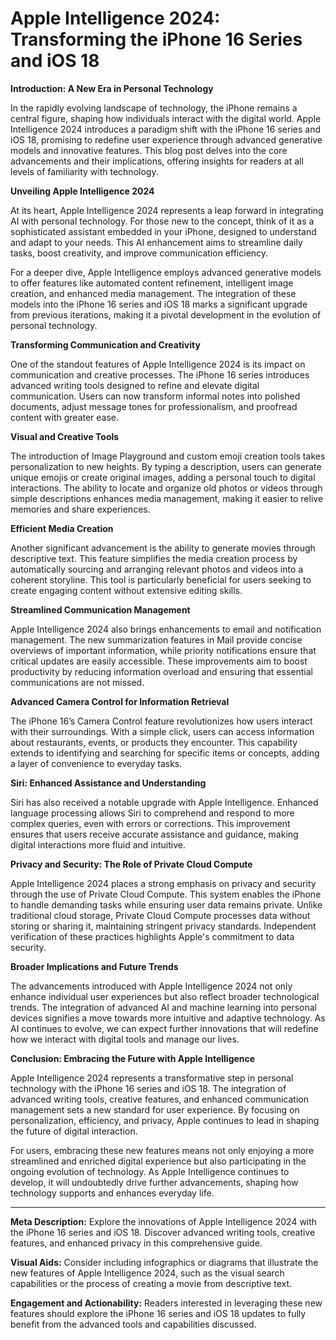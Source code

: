 # Apple Intelligence 2024: Transforming the iPhone 16 Series and iOS 18

**Introduction: A New Era in Personal Technology**

In the rapidly evolving landscape of technology, the iPhone remains a central figure, shaping how individuals interact with the digital world. Apple Intelligence 2024 introduces a paradigm shift with the iPhone 16 series and iOS 18, promising to redefine user experience through advanced generative models and innovative features. This blog post delves into the core advancements and their implications, offering insights for readers at all levels of familiarity with technology.

**Unveiling Apple Intelligence 2024**

At its heart, Apple Intelligence 2024 represents a leap forward in integrating AI with personal technology. For those new to the concept, think of it as a sophisticated assistant embedded in your iPhone, designed to understand and adapt to your needs. This AI enhancement aims to streamline daily tasks, boost creativity, and improve communication efficiency.

For a deeper dive, Apple Intelligence employs advanced generative models to offer features like automated content refinement, intelligent image creation, and enhanced media management. The integration of these models into the iPhone 16 series and iOS 18 marks a significant upgrade from previous iterations, making it a pivotal development in the evolution of personal technology.

**Transforming Communication and Creativity**

One of the standout features of Apple Intelligence 2024 is its impact on communication and creative processes. The iPhone 16 series introduces advanced writing tools designed to refine and elevate digital communication. Users can now transform informal notes into polished documents, adjust message tones for professionalism, and proofread content with greater ease.

**Visual and Creative Tools**

The introduction of Image Playground and custom emoji creation tools takes personalization to new heights. By typing a description, users can generate unique emojis or create original images, adding a personal touch to digital interactions. The ability to locate and organize old photos or videos through simple descriptions enhances media management, making it easier to relive memories and share experiences.

**Efficient Media Creation**

Another significant advancement is the ability to generate movies through descriptive text. This feature simplifies the media creation process by automatically sourcing and arranging relevant photos and videos into a coherent storyline. This tool is particularly beneficial for users seeking to create engaging content without extensive editing skills.

**Streamlined Communication Management**

Apple Intelligence 2024 also brings enhancements to email and notification management. The new summarization features in Mail provide concise overviews of important information, while priority notifications ensure that critical updates are easily accessible. These improvements aim to boost productivity by reducing information overload and ensuring that essential communications are not missed.

**Advanced Camera Control for Information Retrieval**

The iPhone 16’s Camera Control feature revolutionizes how users interact with their surroundings. With a simple click, users can access information about restaurants, events, or products they encounter. This capability extends to identifying and searching for specific items or concepts, adding a layer of convenience to everyday tasks.

**Siri: Enhanced Assistance and Understanding**

Siri has also received a notable upgrade with Apple Intelligence. Enhanced language processing allows Siri to comprehend and respond to more complex queries, even with errors or corrections. This improvement ensures that users receive accurate assistance and guidance, making digital interactions more fluid and intuitive.

**Privacy and Security: The Role of Private Cloud Compute**

Apple Intelligence 2024 places a strong emphasis on privacy and security through the use of Private Cloud Compute. This system enables the iPhone to handle demanding tasks while ensuring user data remains private. Unlike traditional cloud storage, Private Cloud Compute processes data without storing or sharing it, maintaining stringent privacy standards. Independent verification of these practices highlights Apple's commitment to data security.

**Broader Implications and Future Trends**

The advancements introduced with Apple Intelligence 2024 not only enhance individual user experiences but also reflect broader technological trends. The integration of advanced AI and machine learning into personal devices signifies a move towards more intuitive and adaptive technology. As AI continues to evolve, we can expect further innovations that will redefine how we interact with digital tools and manage our lives.

**Conclusion: Embracing the Future with Apple Intelligence**

Apple Intelligence 2024 represents a transformative step in personal technology with the iPhone 16 series and iOS 18. The integration of advanced writing tools, creative features, and enhanced communication management sets a new standard for user experience. By focusing on personalization, efficiency, and privacy, Apple continues to lead in shaping the future of digital interaction.

For users, embracing these new features means not only enjoying a more streamlined and enriched digital experience but also participating in the ongoing evolution of technology. As Apple Intelligence continues to develop, it will undoubtedly drive further advancements, shaping how technology supports and enhances everyday life.

---

**Meta Description:**
Explore the innovations of Apple Intelligence 2024 with the iPhone 16 series and iOS 18. Discover advanced writing tools, creative features, and enhanced privacy in this comprehensive guide.

**Visual Aids:**
Consider including infographics or diagrams that illustrate the new features of Apple Intelligence 2024, such as the visual search capabilities or the process of creating a movie from descriptive text.

**Engagement and Actionability:**
Readers interested in leveraging these new features should explore the iPhone 16 series and iOS 18 updates to fully benefit from the advanced tools and capabilities discussed.
